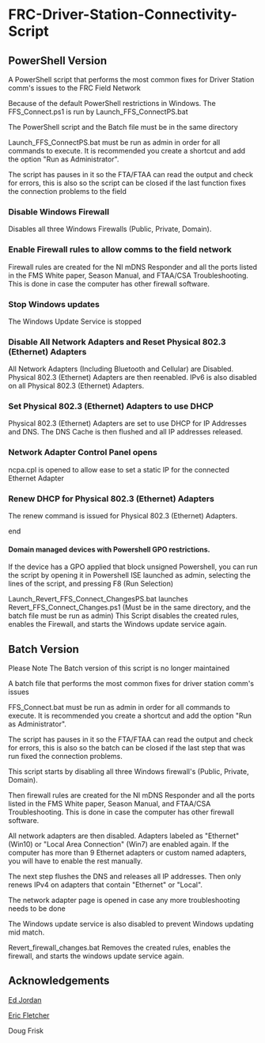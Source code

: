 # FRC-Driver-Station-Connectivity-Script

## PowerShell Version
A PowerShell script that performs the most common fixes for Driver Station comm's issues to the FRC Field Network

Because of the default PowerShell restrictions in Windows. The FFS_Connect.ps1 is run by Launch_FFS_ConnectPS.bat

The PowerShell script and the Batch file must be in the same directory

Launch_FFS_ConnectPS.bat must be run as admin in order for all commands to execute. It is recommended you create a shortcut and add the option "Run as Administrator".

The script has pauses in it so the FTA/FTAA can read the output and check for errors, this is also so the script can be closed if the last function fixes the connection problems to the field

### Disable Windows Firewall
Disables all three Windows Firewalls (Public, Private, Domain).

### Enable Firewall rules to allow comms to the field network
Firewall rules are created for the NI mDNS Responder and all the ports listed in the FMS White paper, Season Manual, and FTAA/CSA Troubleshooting. This is done in case the computer has other firewall software.

### Stop Windows updates
The Windows Update Service is stopped

### Disable All Network Adapters and Reset Physical 802.3 (Ethernet) Adapters
All Network Adapters (Including Bluetooth and Cellular) are Disabled. Physical 802.3 (Ethernet) Adapters are then reenabled.
IPv6 is also disabled on all Physical 802.3 (Ethernet) Adapters.

### Set Physical 802.3 (Ethernet) Adapters to use DHCP
Physical 802.3 (Ethernet) Adapters are set to use DHCP for IP Addresses and DNS. 
The DNS Cache is then flushed and all IP addresses released.

### Network Adapter Control Panel opens
ncpa.cpl is opened to allow ease to set a static IP for the connected Ethernet Adapter

### Renew DHCP for Physical 802.3 (Ethernet) Adapters
The renew command is issued for Physical 802.3 (Ethernet) Adapters.

end

#### Domain managed devices with Powershell GPO restrictions.
If the device has a GPO applied that block unsigned Powershell, you can run the script by opening it in Powershell ISE launched as admin, selecting the lines of the script, and pressing F8 (Run Selection)




Launch_Revert_FFS_Connect_ChangesPS.bat launches Revert_FFS_Connect_Changes.ps1 (Must be in the same directory, and the batch file must be run as admin)
This Script disables the created rules, enables the Firewall, and starts the Windows update service again.

## Batch Version
Please Note
The Batch version of this script is no longer maintained

A batch file that performs the most common fixes for driver station comm's issues

FFS_Connect.bat must be run as admin in order for all commands to execute. It is recommended you create a shortcut and add the option "Run as Administrator".

The script has pauses in it so the FTA/FTAA can read the output and check for errors, this is also so the batch can be closed if the last step that was run fixed the connection problems.

This script starts by disabling all three Windows firewall's (Public, Private, Domain).

Then firewall rules are created for the NI mDNS Responder and all the ports listed in the FMS White paper, Season Manual, and FTAA/CSA Troubleshooting. This is done in case the computer has other firewall software.

All network adapters are then disabled. Adapters labeled as "Ethernet" (Win10) or "Local Area Connection" (Win7) are enabled again. If the computer has more than 9 Ethernet adapters or custom named adapters, you will have to enable the rest manually.

The next step flushes the DNS and releases all IP addresses. Then only renews IPv4 on adapters that contain "Ethernet" or "Local".

The network adapter page is opened in case any more troubleshooting needs to be done


The Windows update service is also disabled to prevent Windows updating mid match.







Revert_firewall_changes.bat Removes the created rules, enables the firewall, and starts the windows update service again.


## Acknowledgements
[Ed Jordan](https://github.com/ejordan376)

[Eric Fletcher](https://github.com/fletch3555)

Doug Frisk
